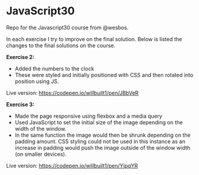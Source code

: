 # **JavaScript30**

Repo for the Javascript30 course from @wesbos.
 
In each exercise I try to improve on the final solution. Below is listed the changes to the final solutions on the course.

**Exercise 2:**
- Added the numbers to the clock
- These were styled and initially positioned with CSS and then rotated into position using JS.

Live version: https://codepen.io/willbuilt1/pen/JBbVeR

**Exercise 3:**
 - Made the page responsive using flexbox and a media query
 - Used JavaScript to set the initial size of the image depending on the width of the window. 
 - In the same function the image would then be shrunk depending on the padding amount. CSS styling could not be used in this instance as an increase in padding would push the image outside of the window width (on smaller devices).

Live version: https://codepen.io/willbuilt1/pen/YjpqYR
